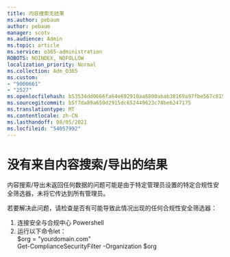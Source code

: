 ```yaml
---
title: 内容搜索无结果
ms.author: pebaum
author: pebaum
manager: scotv
ms.audience: Admin
ms.topic: article
ms.service: o365-administration
ROBOTS: NOINDEX, NOFOLLOW
localization_priority: Normal
ms.collection: Adm_O365
ms.custom:
- "9000661"
- "2527"
ms.openlocfilehash: b53534dd0666fa64e692910aa6800abab30169a97fbe567c815ce6b948381a63
ms.sourcegitcommit: b5f7da89a650d2915dc652449623c78be6247175
ms.translationtype: MT
ms.contentlocale: zh-CN
ms.lasthandoff: 08/05/2021
ms.locfileid: "54057992"
---
```

# <a name="no-results-from-content-searchexports"></a>没有来自内容搜索/导出的结果

内容搜索/导出未返回任何数据的问题可能是由于特定管理员设置的特定合规性安全筛选器，未将它传达到所有管理员。

若要解决此问题，请检查是否有可能导致此情况出现的任何合规性安全筛选器：
1. 连接安全与合规中心 Powershell
2. 运行以下命令let：
<br>$org = "yourdomain.com"
<br>Get-ComplianceSecurityFilter -Organization $org